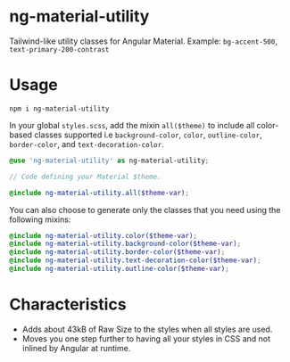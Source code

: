 # ng-material-utility
Tailwind-like utility classes for Angular Material.
Example: `bg-accent-500`, `text-primary-200-contrast`

# Usage

```
npm i ng-material-utility
```

In your global `styles.scss`, add the mixin `all($theme)` to include all color-based classes supported i.e `background-color`, `color`, `outline-color`, `border-color`, and `text-decoration-color`.

```scss
@use 'ng-material-utility' as ng-material-utility;

// Code defining your Material $theme.

@include ng-material-utility.all($theme-var);
```
You can also choose to generate only the classes that you need using the following mixins:

```scss
@include ng-material-utility.color($theme-var);
@include ng-material-utility.background-color($theme-var);
@include ng-material-utility.border-color($theme-var);
@include ng-material-utility.text-decoration-color($theme-var);
@include ng-material-utility.outline-color($theme-var);
```

# Characteristics
- Adds about 43kB of Raw Size to the styles when all styles are used.
- Moves you one step further to having all your styles in CSS and not inlined by Angular at runtime.
